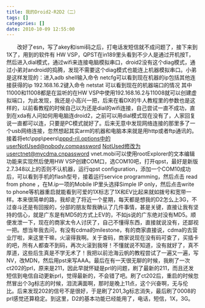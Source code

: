 ```yaml
---
title: 我的Droid2-R2D2（二）
tags: []
categories: []
date: 2010-10-09 12:55:00 
---
```



&emsp;&emsp;改好了esn，写了akey和ismi码之后，打电话发短信就不成问题了，接下来到1X了，用到的软件有 HW VSP，QPST在in189里头看到不少人是通过开机按T，然后进入dial模式，通过wifi来连接电脑模拟串口，droid2没有这个diag模式，通过小弟对android的捣腾，发现不需要这个diag模式也能连上机器模拟串口。小弟是这样发现的：进入adb shell输入命令 netcfg可以看到现在机器的ip包括其他连接获得的ip 192.168.16.2键入命令 netstat 可以看到现在的机器端口的情况 其中11000和11008都是在监听的在HW VSP中使用192.168.16.2与11008就可以创建虚拟端口，为此发现，我还是小高兴一把，后来在看DX的牛人教程里的参数也是这样的，以前看教程的时候自己以为还是dial的wifi连接，自己尝试一直不成功，直到在xda有人问如何用电脑连droid2，之前可以用dial模式现在没有了，人家回复说一直都可以连，只要是PC模式就好了。后来无意中发现网络连接的那里多了一个usb网络连接，忽然想起其实arm的机器和电脑本来就是用http或者ftp通讯的。接着将etc\ppp\peers\pppd-ril.options中的userNotUsed@nobody.compassword NotUsed修改为userctnet@mycdma.cnpassword vnet.mobi可以使用rootExplorer的文本编辑功能来实现然后使用HW VSP创建COM口，选COM10吧，打开qpst，最好是新版2.7.348以上的否则不认机器，运行qpst configuration，添加一个COM10成功后，可以看到手机的flash型号，接着运行service programming，然后点击 read from phone ，在M.ip一项的Mobile IP里头选择Simple IP only，然后点击write to phone等机器重启就能看到可爱的1X标志了1X和EV比起来就如拨号和宽带一样。本来很简单的路，我却走了将近一个星期，每天都是想我的D2怎么上3G，不过奋斗还是有回报的，分部的朋友帮我确认了几件事情，甚是关键，直接让我有坚持的信心，就是广东是有MD5的方式上EV的，不如js说的广东绝对没有MD5。顺便发泄一下，现在的商家太令人讨厌了，自己不懂得东西，直接就说没有，还鄙视一把。想当年我去问，有没有cdma的milestone，有的商家直接说，cdma的去营业厅啦，来这里干嘛，火滚得我啊。关于查码，商家说现在没有码可查了，买插卡的吧，所有人都查不到码，再次火滚到我呀！不懂就说不知道，没有就好了，真不厚道，这些后生真是不学无术了！我把以前沧海云帆的教程尝试了一遍又一遍，写NV，改MDN，然后用pst来写AAA。最后在有一天很无聊的时候，我刷了一次ct202的prl，原来是211，因此早就怀疑是prl的问题，刷了最新的211，而且还发短信到电信自动更新prl，觉得最新的，不会错了吧。刷了ct202后，重启的时候忽然冒出个3g标志的时候，泪流满面啊，那时是晚上11点，这个兴奋啊，无与伦比。后来发现202的信号不是很好，于是刷了201,3g标志消失，最后刷了0008的prl感觉还算稳定。到这里，D2的基本功能已经能用了，电话，短信，1X，3G。
